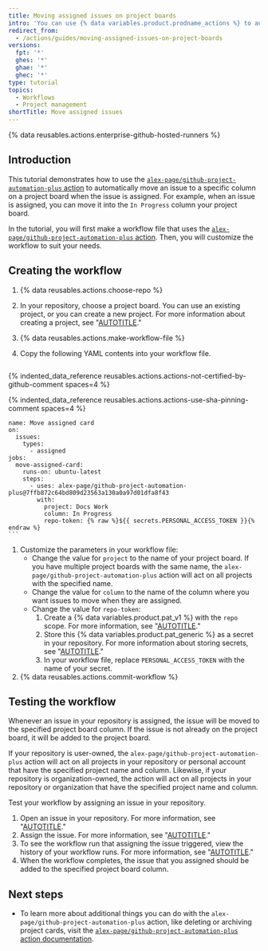 ```yaml
---
title: Moving assigned issues on project boards
intro: 'You can use {% data variables.product.prodname_actions %} to automatically move an issue to a specific column on a project board when the issue is assigned.'
redirect_from:
  - /actions/guides/moving-assigned-issues-on-project-boards
versions:
  fpt: '*'
  ghes: '*'
  ghae: '*'
  ghec: '*'
type: tutorial
topics:
  - Workflows
  - Project management
shortTitle: Move assigned issues
---
```

 
{% data reusables.actions.enterprise-github-hosted-runners %}

## Introduction

This tutorial demonstrates how to use the [`alex-page/github-project-automation-plus` action](https://github.com/marketplace/actions/github-project-automation) to automatically move an issue to a specific column on a project board when the issue is assigned. For example, when an issue is assigned, you can move it into the `In Progress` column your project board.

In the tutorial, you will first make a workflow file that uses the [`alex-page/github-project-automation-plus` action](https://github.com/marketplace/actions/github-project-automation). Then, you will customize the workflow to suit your needs.

## Creating the workflow

1. {% data reusables.actions.choose-repo %}
1. In your repository, choose a project board. You can use an existing project, or you can create a new project. For more information about creating a project, see "[AUTOTITLE](/issues/organizing-your-work-with-project-boards/managing-project-boards/creating-a-project-board)."
1. {% data reusables.actions.make-workflow-file %}
1. Copy the following YAML contents into your workflow file.

    ```yaml copy

{% indented_data_reference reusables.actions.actions-not-certified-by-github-comment spaces=4 %}

{% indented_data_reference reusables.actions.actions-use-sha-pinning-comment spaces=4 %}

    name: Move assigned card
    on:
      issues:
        types:
          - assigned
    jobs:
      move-assigned-card:
        runs-on: ubuntu-latest
        steps:
          - uses: alex-page/github-project-automation-plus@7ffb872c64bd809d23563a130a0a97d01dfa8f43
            with:
              project: Docs Work
              column: In Progress
              repo-token: {% raw %}${{ secrets.PERSONAL_ACCESS_TOKEN }}{% endraw %}
    ```

1. Customize the parameters in your workflow file:
   - Change the value for `project` to the name of your project board. If you have multiple project boards with the same name, the `alex-page/github-project-automation-plus` action will act on all projects with the specified name.
   - Change the value for `column` to the name of the column where you want issues to move when they are assigned.
   - Change the value for `repo-token`:
     1. Create a {% data variables.product.pat_v1 %} with the `repo` scope. For more information, see "[AUTOTITLE](/authentication/keeping-your-account-and-data-secure/creating-a-personal-access-token)."
     1. Store this {% data variables.product.pat_generic %} as a secret in your repository. For more information about storing secrets, see "[AUTOTITLE](/actions/security-guides/encrypted-secrets)."
     1. In your workflow file, replace `PERSONAL_ACCESS_TOKEN` with the name of your secret.
1. {% data reusables.actions.commit-workflow %}

## Testing the workflow

Whenever an issue in your repository is assigned, the issue will be moved to the specified project board column. If the issue is not already on the project board, it will be added to the project board.

If your repository is user-owned, the `alex-page/github-project-automation-plus` action will act on all projects in your repository or personal account that have the specified project name and column. Likewise, if your repository is organization-owned, the action will act on all projects in your repository or organization that have the specified project name and column.

Test your workflow by assigning an issue in your repository.

1. Open an issue in your repository. For more information, see "[AUTOTITLE](/issues/tracking-your-work-with-issues/creating-an-issue)."
1. Assign the issue. For more information, see "[AUTOTITLE](/issues/tracking-your-work-with-issues/assigning-issues-and-pull-requests-to-other-github-users)."
1. To see the workflow run that assigning the issue triggered, view the history of your workflow runs. For more information, see "[AUTOTITLE](/actions/monitoring-and-troubleshooting-workflows/viewing-workflow-run-history)."
1. When the workflow completes, the issue that you assigned should be added to the specified project board column.

## Next steps

- To learn more about additional things you can do with the `alex-page/github-project-automation-plus` action, like deleting or archiving project cards, visit the [`alex-page/github-project-automation-plus` action documentation](https://github.com/marketplace/actions/github-project-automation).
